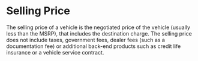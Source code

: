 ---
---

# Selling Price

The selling price of a vehicle is the negotiated price of the vehicle (usually less than the MSRP), that includes the destination charge. The selling price does not include taxes, government fees, dealer fees (such as a documentation fee) or additional back-end products such as credit life insurance or a vehicle service contract.
